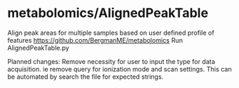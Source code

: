 # metabolomics/AlignedPeakTable
Align peak areas for multiple samples based on user defined profile of features
https://github.com/BergmanME/metabolomics
Run AlignedPeakTable.py

Planned changes:
Remove necessity for user to input the type for data acquisition. ie remove query for ionization mode and scan settings. This can be automated by search the file for expected strings.
